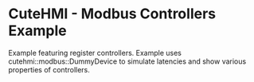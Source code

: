 # CuteHMI - Modbus Controllers Example

Example featuring register controllers. Example uses cutehmi::modbus::DummyDevice to simulate latencies and show various properties
of controllers.
